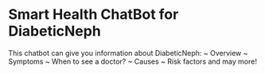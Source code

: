 # Smart Health ChatBot for DiabeticNeph
This chatbot can give you information about DiabeticNeph: ~ Overview ~ Symptoms  ~ When to see a doctor? ~ Causes ~ Risk factors and may more!
